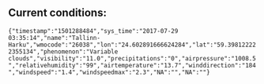 ## Current conditions: 
 ``` {"timestamp":"1501288484","sys_time":"2017-07-29 03:35:14","name":"Tallinn-Harku","wmocode":"26038","lon":"24.602891666624284","lat":"59.398122222355134","phenomenon":"Variable clouds","visibility":"11.0","precipitations":"0","airpressure":"1008.5","relativehumidity":"99","airtemperature":"13.7","winddirection":"184","windspeed":"1.4","windspeedmax":"2.3","NA":"","NA":""} ```
